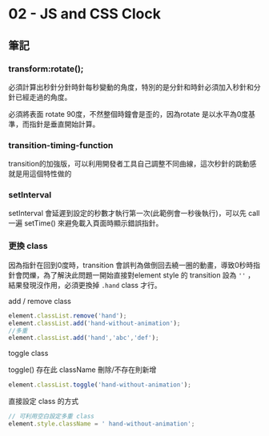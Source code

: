 # 02 - JS and CSS Clock

## 筆記

### transform:rotate();  
必須計算出秒針分針時針每秒變動的角度，特別的是分針和時針必須加入秒針和分針已經走過的角度。

必須將表面 rotate 90度，不然整個時鐘會是歪的，因為rotate 是以水平為0度基準，而指針是垂直開始計算。

### transition-timing-function
transition的加強版，可以利用開發者工具自己調整不同曲線，這次秒針的跳動感就是用這個特性做的

### setInterval
setInterval 會延遲到設定的秒數才執行第一次(此範例會一秒後執行)，可以先 call 一遍 setTime() 來避免載入頁面時顯示錯誤指針。

### 更換 class

因為指針在回到0度時，transition 會誤判為做倒回去繞一圈的動畫，導致0秒時指針會閃爍，為了解決此問題一開始直接對element style 的 transition 設為 `''` ，結果發現沒作用，必須更換掉 `.hand` class 才行。

add / remove class
```javascript
element.classList.remove('hand');
element.classList.add('hand-without-animation');
//多重
element.classList.add('hand','abc','def');
```
toggle class

toggle() 存在此 className 刪除/不存在則新增
```javascript
element.classList.toggle('hand-without-animation');
```

直接設定 class 的方式

```javascript
// 可利用空白設定多重 class
element.style.className = ' hand-without-animation';

```
